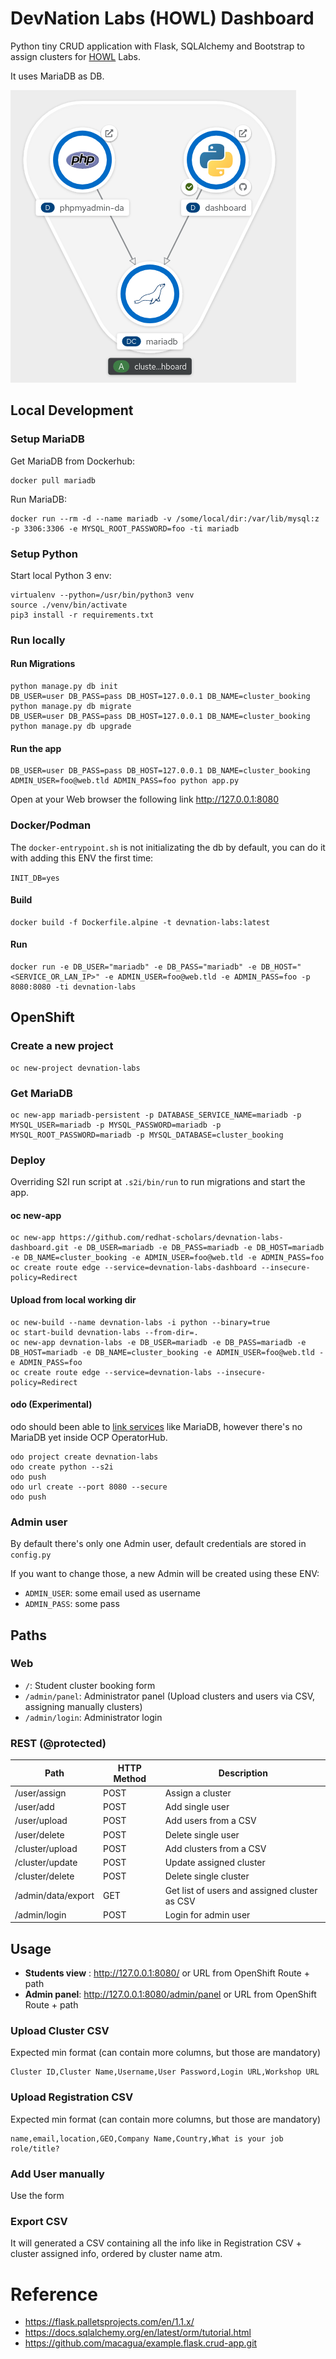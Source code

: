# DevNation Labs (HOWL) Dashboard

Python tiny CRUD application with Flask, SQLAlchemy and Bootstrap to assign clusters for [HOWL](https://developers.redhat.com/devnation/labs/openshift-howl) Labs.

It uses MariaDB as DB.

![App topology](app.png)

## Local Development


### Setup MariaDB

Get MariaDB from Dockerhub:

```
docker pull mariadb
```

Run MariaDB:
```
docker run --rm -d --name mariadb -v /some/local/dir:/var/lib/mysql:z -p 3306:3306 -e MYSQL_ROOT_PASSWORD=foo -ti mariadb
```

### Setup Python

Start local Python 3 env:

```
virtualenv --python=/usr/bin/python3 venv
source ./venv/bin/activate
pip3 install -r requirements.txt
```

### Run locally

#### Run Migrations

```
python manage.py db init
DB_USER=user DB_PASS=pass DB_HOST=127.0.0.1 DB_NAME=cluster_booking python manage.py db migrate
DB_USER=user DB_PASS=pass DB_HOST=127.0.0.1 DB_NAME=cluster_booking python manage.py db upgrade
```

#### Run the app
 
```
DB_USER=user DB_PASS=pass DB_HOST=127.0.0.1 DB_NAME=cluster_booking ADMIN_USER=foo@web.tld ADMIN_PASS=foo python app.py
```

Open at your Web browser the following link http://127.0.0.1:8080


### Docker/Podman

The `docker-entrypoint.sh` is not initializating the db by default, you can do it with adding this ENV the first time:

```INIT_DB=yes```

#### Build

```
docker build -f Dockerfile.alpine -t devnation-labs:latest
```


#### Run

```
docker run -e DB_USER="mariadb" -e DB_PASS="mariadb" -e DB_HOST="<SERVICE_OR_LAN_IP>" -e ADMIN_USER=foo@web.tld -e ADMIN_PASS=foo -p 8080:8080 -ti devnation-labs
```

## OpenShift

### Create a new project

```
oc new-project devnation-labs
```

### Get MariaDB

```
oc new-app mariadb-persistent -p DATABASE_SERVICE_NAME=mariadb -p MYSQL_USER=mariadb -p MYSQL_PASSWORD=mariadb -p MYSQL_ROOT_PASSWORD=mariadb -p MYSQL_DATABASE=cluster_booking
```

### Deploy

Overriding S2I run script at `.s2i/bin/run` to run migrations and start the app.


#### oc new-app

```
oc new-app https://github.com/redhat-scholars/devnation-labs-dashboard.git -e DB_USER=mariadb -e DB_PASS=mariadb -e DB_HOST=mariadb -e DB_NAME=cluster_booking -e ADMIN_USER=foo@web.tld -e ADMIN_PASS=foo
oc create route edge --service=devnation-labs-dashboard --insecure-policy=Redirect 

```

#### Upload from local working dir

```
oc new-build --name devnation-labs -i python --binary=true
oc start-build devnation-labs --from-dir=.
oc new-app devnation-labs -e DB_USER=mariadb -e DB_PASS=mariadb -e DB_HOST=mariadb -e DB_NAME=cluster_booking -e ADMIN_USER=foo@web.tld -e ADMIN_PASS=foo
oc create route edge --service=devnation-labs --insecure-policy=Redirect 
```

#### odo (Experimental)

odo should been able to [link services](https://docs.openshift.com/container-platform/latest/cli_reference/developer_cli_odo/creating-instances-of-services-managed-by-operators.html#listing-available-services-from-the-operators-installed-on-the-cluster_creating-instances-of-services-managed-by-operators) like MariaDB, however there's no MariaDB yet inside OCP OperatorHub.

```
odo project create devnation-labs
odo create python --s2i
odo push
odo url create --port 8080 --secure
odo push
```

### Admin user

By default there's only one Admin user, default credentials are stored in `config.py`

If you want to change those, a new Admin will be created using these ENV:

- `ADMIN_USER`: some email used as username
- `ADMIN_PASS`: some pass

## Paths

### Web

- `/`: Student cluster booking form
- `/admin/panel`: Administrator panel (Upload clusters and users via CSV, assigning manually clusters)
- `/admin/login`: Administrator login

### REST (@protected)

| Path | HTTP Method | Description
| ------------- | ------------- | ------------- |
| /user/assign  | POST  | Assign a cluster
| /user/add  | POST  | Add single user
| /user/upload  | POST  | Add users from a CSV
| /user/delete  | POST  | Delete single user
| /cluster/upload  | POST  | Add clusters from a CSV
| /cluster/update  | POST  | Update assigned cluster
| /cluster/delete  | POST  | Delete single cluster
| /admin/data/export  | GET  | Get list of users and assigned cluster as CSV
| /admin/login  | POST  | Login for admin user

## Usage

- **Students view** : http://127.0.0.1:8080/ or URL from OpenShift Route + path
- **Admin panel**: http://127.0.0.1:8080/admin/panel or URL from OpenShift Route + path

### Upload Cluster CSV

Expected min format (can contain more columns, but those are mandatory)
```
Cluster ID,Cluster Name,Username,User Password,Login URL,Workshop URL
```

### Upload Registration CSV

Expected min format (can contain more columns, but those are mandatory)

```
name,email,location,GEO,Company Name,Country,What is your job role/title?
```

### Add User manually

Use the form

### Export CSV

It will generated a CSV containing all the info like in Registration CSV + cluster assigned info, ordered by cluster name atm.


# Reference

- https://flask.palletsprojects.com/en/1.1.x/
- https://docs.sqlalchemy.org/en/latest/orm/tutorial.html
- https://github.com/macagua/example.flask.crud-app.git




